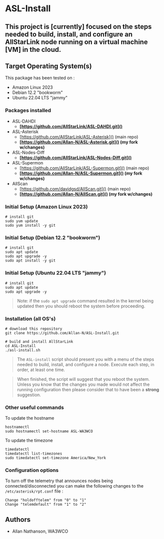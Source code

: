 # ASL-Install

## This project is [currently] focused on the steps needed to build, install, and configure an AllStarLink node running on a virtual machine [VM] in the cloud.

## Target Operating System(s)

This package has been tested on :

* Amazon Linux 2023
* Debian 12.2 "bookworm"
* Ubuntu 22.04 LTS "jammy"

### Packages installed

* 	ASL-DAHDI
	* **[https://github.com/AllStarLink/ASL-DAHDI.git]()**
*  ASL-Asterisk
	* [https://github.com/AllStarLink/ASL-Asterisk]() (main repo)
	* **[https://github.com/Allan-N/ASL-Asterisk.git]() (my fork w/changes)**
*  ASL-Nodes-Diff
	* **[https://github.com/AllStarLink/ASL-Nodes-Diff.git]()**
*	ASL-Supermon
	* [https://github.com/AllStarLink/ASL-Supermon.git]() (main repo)
	* **[https://github.com/Allan-N/ASL-Supermon.git]() (my fork w/changes)**
*	AllScan
	* [https://github.com/davidgsd/AllScan.git]() (main repo)
	* **[https://github.com/Allan-N/AllScan.git]() (my fork w/changes)**

### Initial Setup (Amazon Linux 2023)

```
# install git
sudo yum update
sudo yum install -y git
```

### Initial Setup (Debian 12.2 "bookworm")

```
# install git
sudo apt update
sudo apt upgrade -y
sudo apt install -y git
```

### Initial Setup (Ubuntu 22.04 LTS "jammy")

```
# install git
sudo apt update
sudo apt upgrade -y
```

> Note: if the `sudo apt upgrade` command resulted in the kernel being updated then you should reboot the system before proceeding.


### Installation (all OS's)
```
# download this repository
git clone https://github.com/Allan-N/ASL-Install.git

# build and install AllStarLink
cd ASL-Install
./asl-install.sh
```

> The `ASL-install` script should present you with a menu of the steps needed to build, install, and configure a node.  Execute each step, in order, at least one time.

> When finished, the script will suggest that you reboot the system.  Unless you know that the changes you made would not affect the running configuration then please consider that to have been a **strong** suggestion.

### Other useful commands

To update the hostname

```
hostnamectl
sudo hostnamectl set-hostname ASL-WA3WCO
```

To update the timezone

```
timedatectl
timedatectl list-timezones
sudo timedatectl set-timezone America/New_York
```

### Configuration options

To turn off the telemetry that announces nodes being connected/disconnected you can make the following changes to the `/etc/asterisk/rpt.conf` file :

```
Change "holdofftelem" from "0" to "1"
Change "telemdefault" from "1" to "2"
```

## Authors

* Allan Nathanson, WA3WCO




